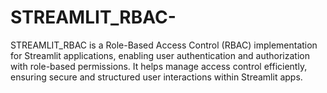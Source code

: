 # STREAMLIT_RBAC-
STREAMLIT_RBAC is a Role-Based Access Control (RBAC) implementation for Streamlit applications, enabling user authentication and authorization with role-based permissions. It helps manage access control efficiently, ensuring secure and structured user interactions within Streamlit apps.
